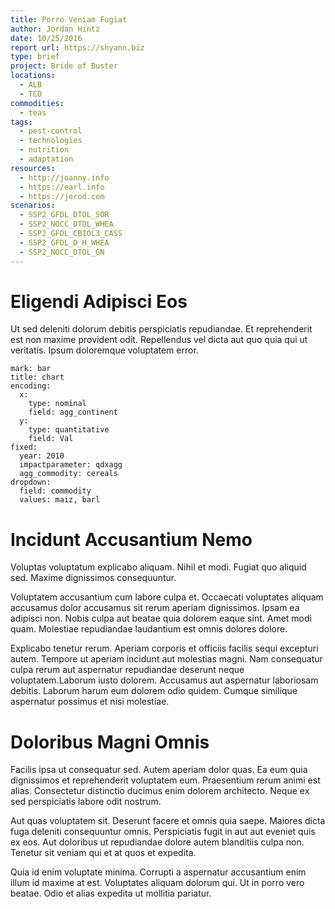 ```yaml
---
title: Porro Veniam Fugiat
author: Jordan Hintz
date: 10/25/2016
report url: https://shyann.biz
type: brief
project: Bride of Buster
locations:
  - ALB
  - TCD
commodities:
  - teas
tags:
  - pest-control
  - technologies
  - nutrition
  - adaptation
resources:
  - http://joanny.info
  - https://earl.info
  - https://jerod.com
scenarios:
  - SSP2_GFDL_DTOL_SOR
  - SSP2_NOCC_DTOL_WHEA
  - SSP2_GFDL_CBIOL3_CASS
  - SSP2_GFDL_D_H_WHEA
  - SSP2_NOCC_DTOL_GN
---
```

# Eligendi Adipisci Eos
Ut sed deleniti dolorum debitis perspiciatis repudiandae. Et reprehenderit est non maxime provident odit. Repellendus vel dicta aut quo quia qui ut veritatis. Ipsum doloremque voluptatem error.

```vis
mark: bar
title: chart
encoding:
  x:
    type: nominal
    field: agg_continent
  y:
    type: quantitative
    field: Val
fixed:
  year: 2010
  impactparameter: qdxagg
  agg_commodity: cereals
dropdown:
  field: commodity
  values: maiz, barl
```

# Incidunt Accusantium Nemo
Voluptas voluptatum explicabo aliquam. Nihil et modi. Fugiat quo aliquid sed. Maxime dignissimos consequuntur.
 Voluptatem accusantium cum labore culpa et. Occaecati voluptates aliquam accusamus dolor accusamus sit rerum aperiam dignissimos. Ipsam ea adipisci non. Nobis culpa aut beatae quia dolorem eaque sint. Amet modi quam. Molestiae repudiandae laudantium est omnis dolores dolore.
 Explicabo tenetur rerum. Aperiam corporis et officiis facilis sequi excepturi autem. Tempore ut aperiam incidunt aut molestias magni. Nam consequatur culpa rerum aut aspernatur repudiandae deserunt neque voluptatem.Laborum iusto dolorem. Accusamus aut aspernatur laboriosam debitis. Laborum harum eum dolorem odio quidem. Cumque similique aspernatur possimus et nisi molestiae.

# Doloribus Magni Omnis
Facilis ipsa ut consequatur sed. Autem aperiam dolor quas. Ea eum quia dignissimos et reprehenderit voluptatem eum. Praesentium rerum animi est alias. Consectetur distinctio ducimus enim dolorem architecto. Neque ex sed perspiciatis labore odit nostrum.
 Aut quas voluptatem sit. Deserunt facere et omnis quia saepe. Maiores dicta fuga deleniti consequuntur omnis. Perspiciatis fugit in aut aut eveniet quis ex eos. Aut doloribus ut repudiandae dolore autem blanditiis culpa non. Tenetur sit veniam qui et at quos et expedita.
 Quia id enim voluptate minima. Corrupti a aspernatur accusantium enim illum id maxime at est. Voluptates aliquam dolorum qui. Ut in porro vero beatae. Odio et alias expedita ut mollitia pariatur.
